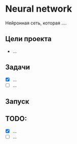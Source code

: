 # Neural network
Нейронная сеть, которая ....

## Цели проекта
- ...

## Задачи
- [x] ...
- [ ] ...

## Запуск


## TODO:
- [x] ...
- [ ] ...
